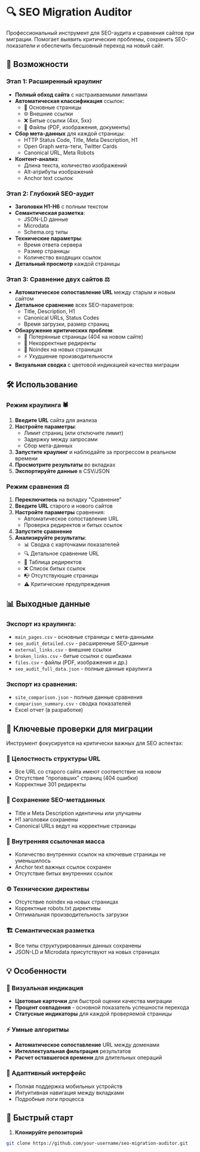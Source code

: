 # 🔍 SEO Migration Auditor

Профессиональный инструмент для SEO-аудита и сравнения сайтов при миграции. Помогает выявить критические проблемы, сохранить SEO-показатели и обеспечить бесшовный переход на новый сайт.

## 🚀 Возможности

### Этап 1: Расширенный краулинг
- **Полный обход сайта** с настраиваемыми лимитами
- **Автоматическая классификация** ссылок:
  - 📄 Основные страницы
  - 🌐 Внешние ссылки  
  - ❌ Битые ссылки (4xx, 5xx)
  - 📎 Файлы (PDF, изображения, документы)
- **Сбор мета-данных** для каждой страницы:
  - HTTP Status Code, Title, Meta Description, H1
  - Open Graph мета-теги, Twitter Cards
  - Canonical URL, Meta Robots
- **Контент-анализ**:
  - Длина текста, количество изображений
  - Alt-атрибуты изображений
  - Anchor text ссылок

### Этап 2: Глубокий SEO-аудит
- **Заголовки H1-H6** с полным текстом
- **Семантическая разметка**:
  - JSON-LD данные
  - Microdata
  - Schema.org типы
- **Технические параметры**:
  - Время ответа сервера
  - Размер страницы
  - Количество входящих ссылок
- **Детальный просмотр** каждой страницы

### Этап 3: Сравнение двух сайтов ⚖️
- **Автоматическое сопоставление URL** между старым и новым сайтом
- **Детальное сравнение** всех SEO-параметров:
  - Title, Description, H1
  - Canonical URLs, Status Codes
  - Время загрузки, размер страниц
- **Обнаружение критических проблем**:
  - 🚫 Потерянные страницы (404 на новом сайте)
  - 🔀 Некорректные редиректы
  - 🚨 Noindex на новых страницах
  - ⚡ Ухудшение производительности
- **Визуальная сводка** с цветовой индикацией качества миграции

## 🛠 Использование

### Режим краулинга 🕷️
1. **Введите URL** сайта для анализа
2. **Настройте параметры**:
   - Лимит страниц (или отключите лимит)
   - Задержку между запросами
   - Сбор мета-данных
3. **Запустите краулинг** и наблюдайте за прогрессом в реальном времени
4. **Просмотрите результаты** во вкладках
5. **Экспортируйте данные** в CSV/JSON

### Режим сравнения ⚖️
1. **Переключитесь** на вкладку "Сравнение"
2. **Введите URL** старого и нового сайтов
3. **Настройте параметры** сравнения:
   - Автоматическое сопоставление URL
   - Проверка редиректов и битых ссылок
4. **Запустите сравнение**
5. **Анализируйте результаты**:
   - 📊 Сводка с карточками показателей
   - 🔍 Детальное сравнение URL
   - 🔀 Таблица редиректов
   - ❌ Список битых ссылок
   - 📭 Отсутствующие страницы
   - ⚠️ Критические предупреждения

## 📊 Выходные данные

### Экспорт из краулинга:
- `main_pages.csv` - основные страницы с мета-данными
- `seo_audit_detailed.csv` - расширенные SEO-данные
- `external_links.csv` - внешние ссылки
- `broken_links.csv` - битые ссылки с ошибками
- `files.csv` - файлы (PDF, изображения и др.)
- `seo_audit_full_data.json` - полные данные краулинга

### Экспорт из сравнения:
- `site_comparison.json` - полные данные сравнения
- `comparison_summary.csv` - сводка показателей
- Excel отчет (в разработке)

## 🎯 Ключевые проверки для миграции

Инструмент фокусируется на критически важных для SEO аспектах:

### 🔗 Целостность структуры URL
- Все URL со старого сайта имеют соответствие на новом
- Отсутствие "пропавших" страниц (404 ошибки)
- Корректные 301 редиректы

### 📝 Сохранение SEO-метаданных
- Title и Meta Description идентичны или улучшены
- H1 заголовки сохранены
- Canonical URLs ведут на корректные страницы

### 🔗 Внутренняя ссылочная масса
- Количество внутренних ссылок на ключевые страницы не уменьшилось
- Anchor text важных ссылок сохранен
- Отсутствие битых внутренних ссылок

### ⚙️ Технические директивы
- Отсутствие noindex на новых страницах
- Корректные robots.txt директивы
- Оптимальная производительность загрузки

### 🏗️ Семантическая разметка
- Все типы структурированных данных сохранены
- JSON-LD и Microdata присутствуют на новых страницах

## 💡 Особенности

### 🎨 Визуальная индикация
- **Цветовые карточки** для быстрой оценки качества миграции
- **Процент совпадения** - основной показатель успешности перехода
- **Статусные индикаторы** для каждой проверяемой страницы

### ⚡ Умные алгоритмы
- **Автоматическое сопоставление** URL между доменами
- **Интеллектуальная фильтрация** результатов
- **Расчет оставшегося времени** для длительных операций

### 📱 Адаптивный интерфейс
- Полная поддержка мобильных устройств
- Интуитивная навигация между вкладками
- Подробные логи процесса

## 🚀 Быстрый старт

1. **Клонируйте репозиторий**
```bash
git clone https://github.com/your-username/seo-migration-auditor.git
